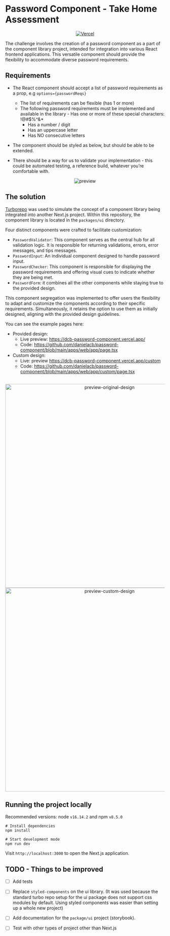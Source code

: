 # Password Component - Take Home Assessment

<div align="center">
   
   [![Vercel](https://img.shields.io/badge/vercel-%23000000.svg?style=for-the-badge&logo=vercel&logoColor=white)](https://dcb-password-component.vercel.app/)
</div>

The challenge involves the creation of a password component as a part of the component library project, intended for integration into various React frontend applications. This versatile component should provide the flexibility to accommodate diverse password requirements.

## Requirements

- The React component should accept a list of password requirements as a prop, e.g `options={passwordReqs}`
    - The list of requirements can be flexible (has 1 or more)
    - The following password requirements must be implemented and available in the library - Has one or more of these special characters: !@#$%^&\*
      - Has a number / digit
      - Has an uppercase letter
      - Has NO consecutive letters

- The component should be styled as below, but should be able to be extended.  
- There should be a way for us to validate your implementation - this could be automated testing, a reference build, whatever you’re comfortable with.

<div align="center">
  
![preview](https://github.com/danielacb/password-component/assets/18037904/7797b139-c690-46db-8d79-3a76192a3534)
</div>




## The solution

[Turborepo](https://turbo.build/repo) was used to simulate the concept of a component library being integrated into another Next.js project. Within this repository, the component library is located in the `packages/ui` directory. 

Four distinct components were crafted to facilitate customization:

- `PasswordValidator`: This component serves as the central hub for all validation logic. It is responsible for returning validations, errors, error messages, and tips messages.
- `PasswordInput`: An individual component designed to handle password input.
- `PasswordChecker`: This component is responsible for displaying the password requirements and offering visual cues to indicate whether they are being met.
- `PasswordForm`: it combines all the other components while staying true to the provided design.

This component segregation was implemented to offer users the flexibility to adapt and customize the components according to their specific requirements. Simultaneously, it retains the option to use them as initially designed, aligning with the provided design guidelines.

You can see the example pages here:

- Provided design:
  - Live preview: https://dcb-password-component.vercel.app/
  - Code: https://github.com/danielacb/password-component/blob/main/apps/web/app/page.tsx
- Custom design:
  - Live: preview https://dcb-password-component.vercel.app/custom
  - Code: https://github.com/danielacb/password-component/blob/main/apps/web/app/custom/page.tsx

<br>
<div align="center">
  <img width="643" alt="preview-original-design" src="https://github.com/danielacb/password-component/assets/18037904/03740101-feb0-47d6-8223-a2e3f2952a3d">
  <img width="643" alt="preview-custom-design" src="https://github.com/danielacb/password-component/assets/18037904/b2ccfdf0-ed62-4958-9861-11f2d2a825a7">
</div>

 
## Running the project locally

Recommended versions: node `v16.14.2` and npm `v8.5.0`

```
# Install dependencies
npm install

# Start development mode
npm run dev
```

Visit `http://localhost:3000` to open the Next.js application.

## TODO - Things to be improved

- [ ] Add tests
- [ ] Replace `styled-components` on the ui library. (It was used because the standard turbo repo setup for the ui package does not support css modules by default. Using styled components was easier than setting up a whole new project)
- [ ] Add documentation for the `package/ui` project (storybook).
- [ ] Test with other types of project other than Next.js

